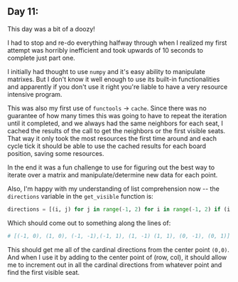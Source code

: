 ## Day 11:

This day was a bit of a doozy!

I had to stop and re-do everything halfway through when I realized my first attempt was horribly inefficient and took upwards of 10 seconds to complete just part one.

I initially had thought to use `numpy` and it's easy ability to manipulate matrixes. But I don't know it well enough to use its built-in functionalities and apparently if you don't use it right you're liable to have a very resource intensive program.

This was also my first use of `functools` -> `cache`. Since there was no guarantee of how many times this was going to have to repeat the iteration until it completed, and we always had the same neighbors for each seat, I cached the results of the call to get the neighbors or the first visible seats. That way it only took the most resources the first time around and each cycle tick it should be able to use the cached results for each board position, saving some resources.

In the end it was a fun challenge to use for figuring out the best way to iterate over a matrix and manipulate/determine new data for each point.

Also, I'm happy with my understanding of list comprehension now -- the `directions` variable in the `get_visible` function is:

```py
directions = [(i, j) for j in range(-1, 2) for i in range(-1, 2) if (i, j) != (0, 0)]
```

Which should come out to something along the lines of:

```py
# [(-1, 0), (1, 0), (-1, -1),(-1, 1), (1, -1) (1, 1), (0, -1), (0, 1)]
```

This should get me all of the cardinal directions from the center point `(0,0)`. And when I use it by adding to the center point of (row, col), it should allow me to increment out in all the cardinal directions from whatever point and find the first visible seat.
